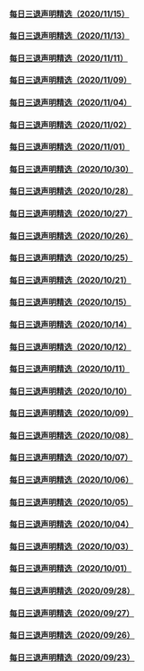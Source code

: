 #### [每日三退声明精选（2020/11/15）](master/../pages/nf3104/n12552302.md) 
#### [每日三退声明精选（2020/11/13）](master/../pages/nf3104/n12548255.md) 
#### [每日三退声明精选（2020/11/11）](master/../pages/nf3104/n12543165.md) 
#### [每日三退声明精选（2020/11/09）](master/../pages/nf3104/n12538600.md) 
#### [每日三退声明精选（2020/11/04）](master/../pages/nf3104/n12526544.md) 
#### [每日三退声明精选（2020/11/02）](master/../pages/nf3104/n12521225.md) 
#### [每日三退声明精选（2020/11/01）](master/../pages/nf3104/n12518809.md) 
#### [每日三退声明精选（2020/10/30）](master/../pages/nf3104/n12515000.md) 
#### [每日三退声明精选（2020/10/28）](master/../pages/nf3104/n12509747.md) 
#### [每日三退声明精选（2020/10/27）](master/../pages/nf3104/n12507860.md) 
#### [每日三退声明精选（2020/10/26）](master/../pages/nf3104/n12505311.md) 
#### [每日三退声明精选（2020/10/25）](master/../pages/nf3104/n12505266.md) 
#### [每日三退声明精选（2020/10/21）](master/../pages/nf3104/n12493669.md) 
#### [每日三退声明精选（2020/10/15）](master/../pages/nf3104/n12479679.md) 
#### [每日三退声明精选（2020/10/14）](master/../pages/nf3104/n12479648.md) 
#### [每日三退声明精选（2020/10/12）](master/../pages/nf3104/n12471585.md) 
#### [每日三退声明精选（2020/10/11）](master/../pages/nf3104/n12469127.md) 
#### [每日三退声明精选（2020/10/10）](master/../pages/nf3104/n12467714.md) 
#### [每日三退声明精选（2020/10/09）](master/../pages/nf3104/n12466156.md) 
#### [每日三退声明精选（2020/10/08）](master/../pages/nf3104/n12463662.md) 
#### [每日三退声明精选（2020/10/07）](master/../pages/nf3104/n12461165.md) 
#### [每日三退声明精选（2020/10/06）](master/../pages/nf3104/n12458497.md) 
#### [每日三退声明精选（2020/10/05）](master/../pages/nf3104/n12456140.md) 
#### [每日三退声明精选（2020/10/04）](master/../pages/nf3104/n12453324.md) 
#### [每日三退声明精选（2020/10/03）](master/../pages/nf3104/n12451331.md) 
#### [每日三退声明精选（2020/10/01）](master/../pages/nf3104/n12445540.md) 
#### [每日三退声明精选（2020/09/28）](master/../pages/nf3104/n12438107.md) 
#### [每日三退声明精选（2020/09/27）](master/../pages/nf3104/n12435063.md) 
#### [每日三退声明精选（2020/09/26）](master/../pages/nf3104/n12433528.md) 
#### [每日三退声明精选（2020/09/23）](master/../pages/nf3104/n12426110.md) 
